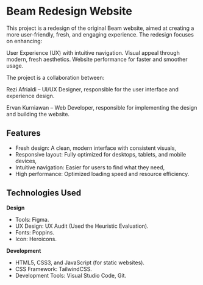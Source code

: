 # Beam Redesign Website

This project is a redesign of the original Beam website, aimed at creating a more user-friendly, fresh, and engaging experience. The redesign focuses on enhancing:

User Experience (UX) with intuitive navigation.
Visual appeal through modern, fresh aesthetics.
Website performance for faster and smoother usage.

The project is a collaboration between:

Rezi Afrialdi – UI/UX Designer, responsible for the user interface and experience design.

Ervan Kurniawan – Web Developer, responsible for implementing the design and building the website.

## Features

- Fresh design: A clean, modern interface with consistent visuals,
- Responsive layout: Fully optimized for desktops, tablets, and mobile devices,
- Intuitive navigation: Easier for users to find what they need,
- High performance: Optimized loading speed and resource efficiency.

## Technologies Used

**Design**

- Tools: Figma.
- UX Design: UX Audit (Used the Heuristic Evaluation).
- Fonts: Poppins.
- Icon: Heroicons.

**Development**

- HTML5, CSS3, and JavaScript (for static websites).
- CSS Framework: TailwindCSS.
- Development Tools: Visual Studio Code, Git.

##
